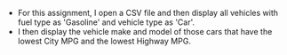 * For this assignment, I open a CSV file and then display all vehicles with fuel type as 'Gasoline' and vehicle type as 'Car'. 
* I then display the vehicle make and model of those cars that have the lowest City MPG and the lowest Highway MPG.
